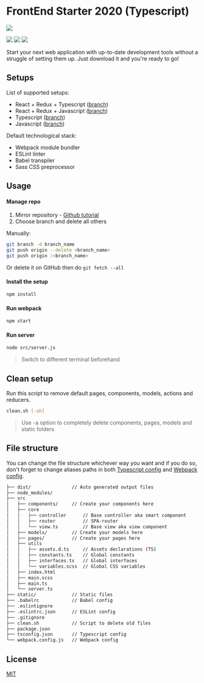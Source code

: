 # FrontEnd Starter 2020 (Typescript)
![](https://img.shields.io/github/package-json/dependency-version/EgorBedov/FrontEnd-Starter/dev/typescript?logo=typescript)

![](https://img.shields.io/github/package-json/dependency-version/EgorBedov/FrontEnd-Starter/dev/webpack?logo=webpack) ![](https://img.shields.io/github/package-json/dependency-version/EgorBedov/FrontEnd-Starter/dev/eslint?logo=eslint) ![](https://img.shields.io/github/package-json/dependency-version/EgorBedov/FrontEnd-Starter/dev/sass?logo=sass)

Start your next web application with up-to-date development tools without a struggle of setting them up. Just download it and you're ready to go!

## Setups
List of supported setups:
* React + Redux + Typescript ([branch](/../../tree/React-Redux-TS/))
* React + Redux + Javascript ([branch](/../../tree/React-Redux-JS/))
* Typescript ([branch](/../../tree/TS/))
* Javascript ([branch](/../../tree/JS/))

Default technological stack:
* Webpack module bundler
* ESLint linter
* Babel transpiler
* Sass CSS preprocessor

## Usage
#### Manage repo
1) Mirror repository - [Github tutorial](https://docs.github.com/en/github/creating-cloning-and-archiving-repositories/duplicating-a-repository)
2) Choose branch and delete all others 

Manually:
```bash
git branch -d branch_name
git push origin --delete <branch_name>
git push origin :<branch_name>
```
Or delete it on GitHub then do `git fetch --all`
#### Install the setup
```bash
npm install
```

#### Run webpack
```bash
npm start
```

#### Run server
```bash
node src/server.js
```
> Switch to different terminal beforehand

## Clean setup
Run this script to remove default pages, components, models, actions and reducers.
```bash
clean.sh [-ah]
```
> Use -a option to completely delete components, pages, models and static folders

## File structure
You can change the file structure whichever way you want and if you do so, don't forget to change aliases paths in both [Typescript config](../blob/TS/tsconfig.json) and [Webpack config](../blob/TS/webpack.config.json).
```bash
├── dist/               // Auto generated output files
├── node_modules/
├── src
│   ├── components/     // Create your components here
│   ├── core
│   │   ├── controller      // Base controller aka smart component
│   │   ├── router          // SPA-router
│   │   └── view.ts         // Base view aka view component
│   ├── models/         // Create your models here
│   ├── pages/          // Create your pages here
│   ├── utils
│   │   ├── assets.d.ts     // Assets declarations (TS)
│   │   ├── constants.ts    // Global constants
│   │   ├── interfaces.ts   // Global interfaces
│   │   └── variables.scss  // Global CSS variables
│   ├── index.html
│   ├── main.scss
│   ├── main.ts
│   └── server.ts
├── static/             // Static files
├── .babelrc            // Babel config
├── .eslintignore
├── .eslintrc.json      // ESLint config
├── .gitignore
├── clean.sh            // Script to delete old files
├── package.json
├── tsconfig.json       // Typescript config
└── webpack.config.js   // Webpack config
```

## License
[MIT](LICENSE)
